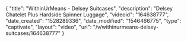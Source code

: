{
    "title": "WithinUrMeans - Delsey Suitcases",
    "description": "Delsey Chatelet Plus Hardside Spinner Luggage",
    "videoid": "164638777",
    "date_created": "1528289336",
    "date_modified": "1546466775",
    "type": "captivate",
    "layout": "video",
    "url": "\/v\/withinurmeans-delsey-suitcases\/164638777"
}